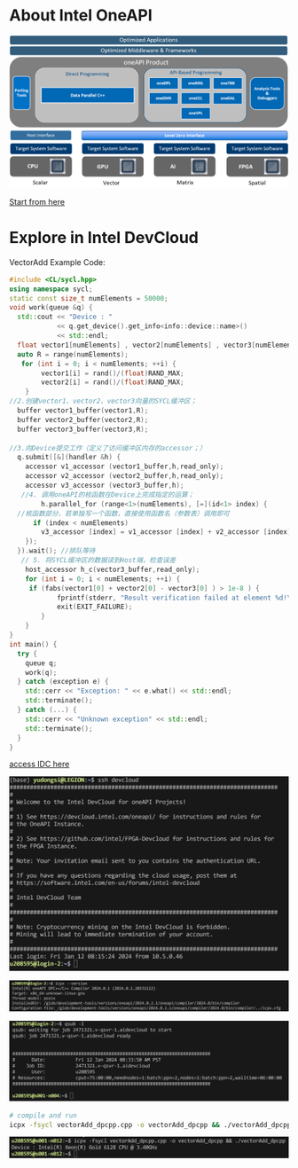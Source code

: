 # About Intel OneAPI

![image](../img/oneapi.png)

[Start from here](https://blog.csdn.net/qq_46009046/article/details/123306679)


# Explore in Intel DevCloud
VectorAdd Example Code:
```cpp
#include <CL/sycl.hpp>
using namespace sycl;
static const size_t numElements = 50000;
void work(queue &q) {
  std::cout << "Device : "
            << q.get_device().get_info<info::device::name>()
            << std::endl;
  float vector1[numElements] , vector2[numElements] , vector3[numElements];
  auto R = range(numElements);
   for (int i = 0; i < numElements; ++i) {
        vector1[i] = rand()/(float)RAND_MAX;
        vector2[i] = rand()/(float)RAND_MAX;
    }
//2.创建vector1、vector2、vector3向量的SYCL缓冲区；
  buffer vector1_buffer(vector1,R);
  buffer vector2_buffer(vector2,R);
  buffer vector3_buffer(vector3,R);
 
//3.向Device提交工作（定义了访问缓冲区内存的accessor；）
  q.submit([&](handler &h) {
    accessor v1_accessor (vector1_buffer,h,read_only);
    accessor v2_accessor (vector2_buffer,h,read_only);
    accessor v3_accessor (vector3_buffer,h);
   //4. 调用oneAPI的核函数在Device上完成指定的运算；
        h.parallel_for (range<1>(numElements), [=](id<1> index) {
  //核函数部分，若单独写一个函数，直接使用函数名（参数表）调用即可
      if (index < numElements)
        v3_accessor [index] = v1_accessor [index] + v2_accessor [index];
    });
  }).wait(); //排队等待
   // 5. 将SYCL缓冲区的数据读到Host端，检查误差 
    host_accessor h_c(vector3_buffer,read_only);
    for (int i = 0; i < numElements; ++i) {
     if (fabs(vector1[0] + vector2[0] - vector3[0] ) > 1e-8 ) {
            fprintf(stderr, "Result verification failed at element %d!\n", i);
            exit(EXIT_FAILURE);
        }
    }
}
int main() {  
  try {
    queue q;
    work(q);
  } catch (exception e) {
    std::cerr << "Exception: " << e.what() << std::endl;
    std::terminate();
  } catch (...) {
    std::cerr << "Unknown exception" << std::endl;
    std::terminate();
  }
}
```

[access IDC here](https://devcloud.intel.com/oneapi/get_started/baseToolkitSamples/)

![image](../img/ssh_devcloud.png)

![image](../img/icpx_version.png)

![image](../img/qsub.png)

```bash
# compile and run
icpx -fsycl vectorAdd_dpcpp.cpp -o vectorAdd_dpcpp && ./vectorAdd_dpcpp
```
![image](../img/compile_and_run.png)

